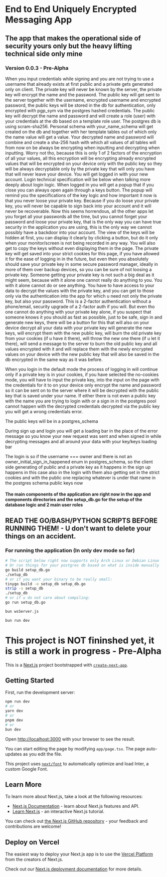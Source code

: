 # End to End Uniquely Encrypted Messaging App

## The app that makes the operational side of security yours only but the heavy lifting technical side only mine

### Version 0.0.3 - Pre-Alpha

When you input credentials while signing and you are not trying to use a username that already exists at first public and a private gets generated only on client. 
The private key will never be known by the server, the private key will encrypt the name and the password. 
The public key will get sent to the server together with the username, encrypted username and encrypted password, the public keys will be stored in the db for authentication, only encrypted with pgp_sym via the postgres hashed credentials.
The public key will decrypt the name and password and will create a role (user) with your credentials at the db based on a template role user.
The postgres db is using scram-sha256.
Personal schema with your_name_schema will get created on the db and together with her template tables out of which only the name value will get a value.
Your decrypted name and password will combine and create a sha-256 hash with which all values of all tables will from now on be always be encrypting when inputting and decrypting when inputting.
Worry not tho, because this is only 1 of 2 factors of the encryption of all your values, all this encryption will be encrypting already encrypted values that will be encrypted on your device only with the public key so they will be always decryptable only by the private key that will only you have that will never leave your device.
You will get logged in with your new account. Login technical specification will be below when talking more deeply about login logic.
When logged in you will get a popup that if you close you can always open again through a keys button.
The popup will remind you the specifications of the key logic and how important it now is that you never loose your private key.
Because if you do loose your private key, you will never be capable to sign back into your account and it will never be recoverable. 
Now this seems horrendous, all the other apps let you forget all your passwords all the time, but you cannot forget your password and loose your private key, that is the only way you can have true security in the application you are using, this is the only way we cannot possibly have a backdoor into your account.
The view of the keys will be hidden at first, you can display it clearly by clicking a button, but do it only when your monitor/screen is not being recorded in any way.
You will also get to copy the keys without even displaying them in the page.
The private key will get saved into your strict cookies for this page, if you have allowed it for the ease of logging in in the future, but even then you absolutely should save your private key in some secure password manager, ideally in more of them over backup devices, so you can be sure of not loosing a private key.
Someone getting your private key is not such a big deal as it might seem, because with it alone one cannot really do anything to you.
You with it alone cannot do or see anything.
You have to have access to your data to decrypt the values with the private key, and you can get to those only via the authentication into the app for which u need not only the private key, but also your password.
This is a 2-factor authentication without a phone/email, security upgrade of a 2-factor auth if you will.
But even tho one cannot do anything with your private key alone, if you suspect that someone knows it you should as fast as possible, just to be safe, sign in and generate new keys, there will be a button for this that will also on your device decrypt all your data with your private key will generate the new keys, will encrypt them with the new public key, will burn the old private key from your cookies (if u have it there), will throw the new one there (if u let it there), will send a message to the server to burn the old public key and all values encrypted with it and will replace them with the newly encrypted values on your device with the new public key that will also be saved in the db encrypted in the same way as it was before.

When you login in the default mode the process of logging in will continue only if a private key is in your cookies, if you have selected the no-cookies mode, you will have to input the private key, into the input on the page with the credentials for it to on your device only encrypt the name and password so it can be sent on to the server where it will be decrypted with the public key that is saved under your name. If either there is not even a public key with the name you are trying to login with or a sign in in the postgres pool cannot happen with the decrypted credentials decrypted via the public key you will get a wrong credentials error.

The public keys will be in a postgres_schema

During sign up and login you will get a loading bar in the place of the error message so you know your new request was sent and when signed in while decrypting messages and all around your data with your key/keys loading bar

The login is so if the username === owner and there is not an owner_initial_sign_in_happened enum in postgres_schema, so the client side generating of public and a private key as it happens in the sign up happens in this case also in the login with them also getting set in the strict cookies and with the public one replacing whatever is under that name in the postgres schema public keys now







#### The main components of the application are right now in the app and components directories and the setup_db.go for the setup of the database logic and 2 main user roles

## READ THE GO/BASH/PYTHON SCRIPTS BEFORE RUNNING THEM! - U don't want to delete your things on an accident.

### For running the application (In only dev mode so far)

```bash
# The script below right now supports only Arch Linux or Debian Linux
# Or run things for your postgres db based on what is inside manually
go build setup_db.go
./setup_db
# or if you want your binary to be really small:
tinygo build -o setup_db setup_db.go
strip -s setup_db
./setup_db
# or if u do not care about compiling:
go run setup_db.go

bun wsServer.js

bun run dev
```

# This project is NOT fininshed yet, it is still a work in progress - Pre-Alpha

This is a [Next.js](https://nextjs.org/) project bootstrapped with [`create-next-app`](https://github.com/vercel/next.js/tree/canary/packages/create-next-app).

## Getting Started

First, run the development server:

```bash
npm run dev
# or
yarn dev
# or
pnpm dev
# or
bun dev
```

Open [http://localhost:3000](http://localhost:3000) with your browser to see the result.

You can start editing the page by modifying `app/page.tsx`. The page auto-updates as you edit the file.

This project uses [`next/font`](https://nextjs.org/docs/basic-features/font-optimization) to automatically optimize and load Inter, a custom Google Font.

## Learn More

To learn more about Next.js, take a look at the following resources:

-   [Next.js Documentation](https://nextjs.org/docs) - learn about Next.js features and API.
-   [Learn Next.js](https://nextjs.org/learn) - an interactive Next.js tutorial.

You can check out [the Next.js GitHub repository](https://github.com/vercel/next.js/) - your feedback and contributions are welcome!

## Deploy on Vercel

The easiest way to deploy your Next.js app is to use the [Vercel Platform](https://vercel.com/new?utm_medium=default-template&filter=next.js&utm_source=create-next-app&utm_campaign=create-next-app-readme) from the creators of Next.js.

Check out our [Next.js deployment documentation](https://nextjs.org/docs/deployment) for more details.
